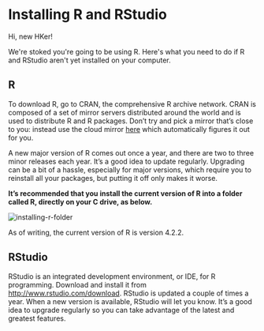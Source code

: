 # Installing R and RStudio

Hi, new HKer!

We're stoked you're going to be using R. Here's what you need to do if R and RStudio aren't yet installed on your computer.

## R

To download R, go to CRAN, the comprehensive R archive network. CRAN is composed of a set of mirror servers distributed around the world and is used to distribute R and R packages. Don’t try and pick a mirror that’s close to you: instead use the cloud mirror [here](https://cloud.r-project.org) which automatically figures it out for you.

A new major version of R comes out once a year, and there are two to three minor releases each year. It’s a good idea to update regularly. Upgrading can be a bit of a hassle, especially for major versions, which require you to reinstall all your packages, but putting it off only makes it worse.

**It’s recommended that you install the current version of R into a folder called R, directly on your C drive, as below.**

![installing-r-folder](https://user-images.githubusercontent.com/30829548/224194986-4501112a-e011-40ed-b975-f4241594a660.png)

As of writing, the current version of R is version 4.2.2.

## RStudio

RStudio is an integrated development environment, or IDE, for R programming. Download and install it from http://www.rstudio.com/download. RStudio is updated a couple of times a year. When a new version is available, RStudio will let you know. It’s a good idea to upgrade regularly so you can take advantage of the latest and greatest features.
